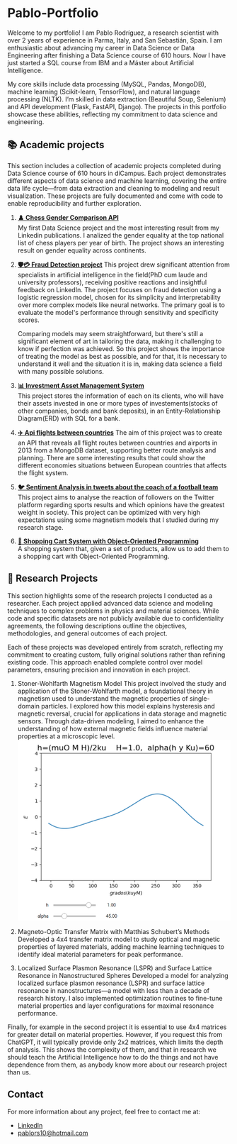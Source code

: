 # Pablo-Portfolio

Welcome to my portfolio! I am Pablo Rodríguez, a research scientist with over 2 years of experience in Parma, Italy, and San Sebastián, Spain. I am enthusiastic about advancing my career in Data Science or Data Engineering after finishing a Data Science course of 610 hours. Now I have just started a SQL course from IBM and a Máster about Artificial Intelligence.

My core skills include data processing (MySQL, Pandas, MongoDB), machine learning (Scikit-learn, TensorFlow), and natural language processing (NLTK). I’m skilled in data extraction (Beautiful Soup, Selenium) and API development (Flask, FastAPI, Django). The projects in this portfolio showcase these abilities, reflecting my commitment to data science and engineering.

## 📚 Academic projects

This section includes a collection of academic projects completed during Data Science course of 610 hours in diCampus. Each project demonstrates different aspects of data science and machine learning, covering the entire data life cycle—from data extraction and cleaning to modeling and result visualization. These projects are fully documented and come with code to enable reproducibility and further exploration.

1. [**♟️ Chess Gender Comparison API**](https://github.com/tu-usuario/chess-gender-comparison-api)  
   My first Data Science project and the most interesting result from my Linkedin publications. I analized the gender equality at the top national list of chess players per year of birth. The project shows an interesting result on gender equality across continents.

2. [**🛡️💳 Fraud Detection project**](https://github.com/lPablin/Pablo-Portfolio/tree/main/Fraud_cases)
   This project drew significant attention from specialists in artificial intelligence in the field(PhD cum laude and university professors), receiving positive reactions and insightful feedback on LinkedIn. The project focuses on fraud detection using a logistic regression model, chosen for its simplicity and interpretability over more complex models like neural networks. The primary goal is to evaluate the model's performance through sensitivity and specificity scores.

   Comparing models may seem straightforward, but there's still a significant element of art in tailoring the data, making it challenging to know if perfection was achieved. So this project shows the importance of treating the model as best as possible, and for that, it is necessary to understand it well and the situation it is in, making data science a field with many possible solutions.
   
3. [**📊 Investment Asset Management System**](https://github.com/lPablin/Pablo-Portfolio/tree/main/SQL_Table_for_bank)  
   This project stores the information of each on its clients, who will have their assets invested in one or more types of investements(stocks of other companies, bonds and bank deposits), in an Entity-Relationship Diagram(ERD) with SQL for a bank.

4. [**✈️ Api flights between countries**](https://github.com/lPablin/Pablo-Portfolio/tree/main/Api_openflights) 
   The aim of this project was to create an API that reveals all flight routes between countries and airports in 2013 from a MongoDB dataset, supporting better route analysis and planning. There are some interesting results that could show the different economies situations between European countries that affects the flight system.

5. [**🐦 Sentiment Analysis in tweets about the coach of a football team**](https://github.com/tu-usuario/proyecto-3)  
   This project aims to analyse the reaction of followers on the Twitter platform regarding sports results and which opinions have the greatest weight in society. This project can be optimized with very high expectations using some magnetism models that I studied during my research stage.

6. [**🛒 Shopping Cart System with Object-Oriented Programming**](https://github.com/tu-usuario/proyecto-3)  
   A shopping system that, given a set of products, allow us to add them to a shopping cart with Object-Oriented Programming.


 
## 🧪 Research Projects

This section highlights some of the research projects I conducted as a researcher. Each project applied advanced data science and modeling techniques to complex problems in physics and material sciences. While code and specific datasets are not publicly available due to confidentiality agreements, the following descriptions outline the objectives, methodologies, and general outcomes of each project.

Each of these projects was developed entirely from scratch, reflecting my commitment to creating custom, fully original solutions rather than refining existing code. This approach enabled complete control over model parameters, ensuring precision and innovation in each project. 

1. Stoner-Wohlfarth Magnetism Model
   This project involved the study and application of the Stoner-Wohlfarth model, a foundational theory in magnetism used to understand the magnetic properties of single-domain particles. I explored how this model explains hysteresis and magnetic reversal, crucial for applications in data storage and magnetic sensors. Through data-driven modeling, I aimed to enhance the understanding of how external magnetic fields influence material properties at a microscopic level.
![stoner](Stoner.png)

2. Magneto-Optic Transfer Matrix with Matthias Schubert’s Methods
   Developed a 4x4 transfer matrix model to study optical and magnetic properties of layered materials, adding machine learning techniques to identify ideal material parameters for peak performance.

3. Localized Surface Plasmon Resonance (LSPR) and Surface Lattice Resonance in Nanostructured Spheres
   Developed a model for analyzing localized surface plasmon resonance (LSPR) and surface lattice resonance in nanostructures—a model with less than a decade of research history. I also implemented optimization routines to fine-tune material properties and layer configurations for maximal resonance performance.


Finally, for example in the second project it is essential to use 4x4 matrices for greater detail on material properties. However, if you request this from ChatGPT, it will typically provide only 2x2 matrices, which limits the depth of analysis. This shows the complexity of them, and that in research we should teach the Artificial Intelligence how to do the things and not have dependence from them, as anybody know more about our research project than us.

## Contact

For more information about any project, feel free to contact me at:
- [LinkedIn](https://www.linkedin.com/in/pablo-rodr%C3%ADguez-su%C3%A1rez-/)
- [pablors10@hotmail.com](pablors10@hotmail.com)



